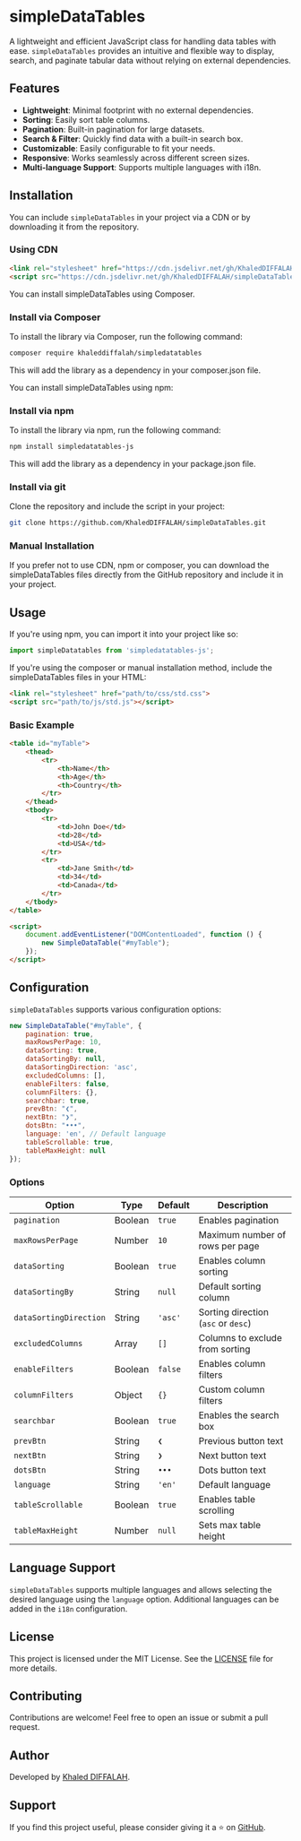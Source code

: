# simpleDataTables

A lightweight and efficient JavaScript class for handling data tables with ease. `simpleDataTables` provides an intuitive and flexible way to display, search, and paginate tabular data without relying on external dependencies.

## Features

- **Lightweight**: Minimal footprint with no external dependencies.
- **Sorting**: Easily sort table columns.
- **Pagination**: Built-in pagination for large datasets.
- **Search & Filter**: Quickly find data with a built-in search box.
- **Customizable**: Easily configurable to fit your needs.
- **Responsive**: Works seamlessly across different screen sizes.
- **Multi-language Support**: Supports multiple languages with i18n.

## Installation

You can include `simpleDataTables` in your project via a CDN or by downloading it from the repository.

### Using CDN

```html
<link rel="stylesheet" href="https://cdn.jsdelivr.net/gh/KhaledDIFFALAH/simpleDataTables@latest/css/std.css">
<script src="https://cdn.jsdelivr.net/gh/KhaledDIFFALAH/simpleDataTables@latest/js/std.js"></script>
```

You can install simpleDataTables using Composer.

### Install via Composer
To install the library via Composer, run the following command:

```sh
composer require khaleddiffalah/simpledatatables
```
This will add the library as a dependency in your composer.json file.

You can install simpleDataTables using npm:
### Install via npm
To install the library via npm, run the following command:

```sh
npm install simpledatatables-js
```
This will add the library as a dependency in your package.json file.

### Install via git

Clone the repository and include the script in your project:

```sh
git clone https://github.com/KhaledDIFFALAH/simpleDataTables.git
```

### Manual Installation

If you prefer not to use CDN, npm or composer, you can download the simpleDataTables files directly from the GitHub repository and include it in your project.

## Usage

If you're using npm, you can import it into your project like so:

```javascript
import simpleDatatables from 'simpledatatables-js';
```

If you're using the composer or manual installation method, include the simpleDataTables files in your HTML:

```html
<link rel="stylesheet" href="path/to/css/std.css">
<script src="path/to/js/std.js"></script>
```

### Basic Example

```html
<table id="myTable">
    <thead>
        <tr>
            <th>Name</th>
            <th>Age</th>
            <th>Country</th>
        </tr>
    </thead>
    <tbody>
        <tr>
            <td>John Doe</td>
            <td>28</td>
            <td>USA</td>
        </tr>
        <tr>
            <td>Jane Smith</td>
            <td>34</td>
            <td>Canada</td>
        </tr>
    </tbody>
</table>

<script>
    document.addEventListener("DOMContentLoaded", function () {
        new SimpleDataTable("#myTable");
    });
</script>
```

## Configuration

`simpleDataTables` supports various configuration options:

```js
new SimpleDataTable("#myTable", {
    pagination: true,
    maxRowsPerPage: 10,
    dataSorting: true,
    dataSortingBy: null,
    dataSortingDirection: 'asc',
    excludedColumns: [],
    enableFilters: false,
    columnFilters: {},
    searchbar: true,
    prevBtn: "❮",
    nextBtn: "❯",
    dotsBtn: "•••",
    language: 'en', // Default language
    tableScrollable: true,
    tableMaxHeight: null
});
```

### Options

| Option               | Type    | Default | Description                         |
| -------------------- | ------- | ------- | ----------------------------------- |
| `pagination`        | Boolean | `true`  | Enables pagination                  |
| `maxRowsPerPage`    | Number  | `10`    | Maximum number of rows per page     |
| `dataSorting`       | Boolean | `true`  | Enables column sorting              |
| `dataSortingBy`     | String  | `null`  | Default sorting column              |
| `dataSortingDirection` | String | `'asc'` | Sorting direction (`asc` or `desc`) |
| `excludedColumns`   | Array   | `[]`    | Columns to exclude from sorting     |
| `enableFilters`     | Boolean | `false` | Enables column filters              |
| `columnFilters`     | Object  | `{}`    | Custom column filters               |
| `searchbar`        | Boolean | `true`  | Enables the search box              |
| `prevBtn`           | String  | `❮`     | Previous button text                |
| `nextBtn`           | String  | `❯`     | Next button text                    |
| `dotsBtn`           | String  | `•••`    | Dots button text                    |
| `language`         | String  | `'en'`  | Default language                    |
| `tableScrollable`  | Boolean | `true`  | Enables table scrolling             |
| `tableMaxHeight`   | Number  | `null`  | Sets max table height               |

## Language Support

`simpleDataTables` supports multiple languages and allows selecting the desired language using the `language` option. Additional languages can be added in the `i18n` configuration.

## License

This project is licensed under the MIT License. See the [LICENSE](LICENSE) file for more details.

## Contributing

Contributions are welcome! Feel free to open an issue or submit a pull request.

## Author

Developed by [Khaled DIFFALAH](https://github.com/KhaledDIFFALAH).

## Support

If you find this project useful, please consider giving it a ⭐ on [GitHub](https://github.com/KhaledDIFFALAH/simpleDataTables).

